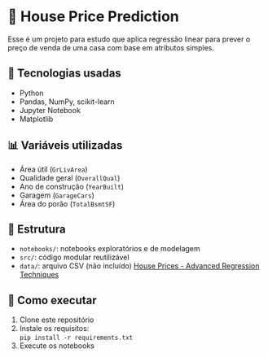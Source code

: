 # 🏡 House Price Prediction

Esse é um projeto para estudo que aplica regressão linear para prever o preço de venda de uma casa com base em atributos simples.

## 🔧 Tecnologias usadas

- Python
- Pandas, NumPy, scikit-learn
- Jupyter Notebook
- Matplotlib

## 📊 Variáveis utilizadas

- Área útil (`GrLivArea`)
- Qualidade geral (`OverallQual`)
- Ano de construção (`YearBuilt`)
- Garagem (`GarageCars`)
- Área do porão (`TotalBsmtSF`)

## 📁 Estrutura

- `notebooks/`: notebooks exploratórios e de modelagem
- `src/`: código modular reutilizável
- `data/`: arquivo CSV (não incluído) [House Prices - Advanced Regression Techniques](https://www.kaggle.com/competitions/house-prices-advanced-regression-techniques/data?select=train.csv)

## 🚀 Como executar

1. Clone este repositório
2. Instale os requisitos:  
   `pip install -r requirements.txt`
3. Execute os notebooks
